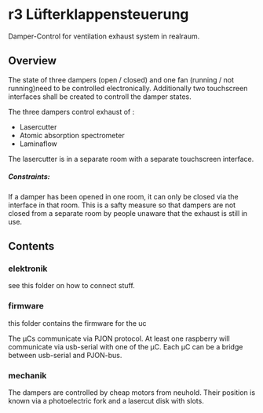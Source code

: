 # r3 Lüfterklappensteuerung

Damper-Control for ventilation exhaust system in realraum.

## Overview

The state of three dampers (open / closed) and one fan (running / not running)need to be controlled electronically.
Additionally two touchscreen interfaces shall be created to controll the damper states.

The three dampers control exhaust of :
- Lasercutter
- Atomic absorption spectrometer
- Laminaflow

The lasercutter is in a separate room with a separate touchscreen interface.

##### Constraints:

If a damper has been opened in one room, it can only be closed via the interface in that room. This is a safty measure so that dampers 
are not closed from a separate room by people unaware that the exhaust is still in use.


## Contents

### elektronik

see this folder on how to connect stuff.

### firmware

this folder contains the firmware for the uc

The µCs communicate via PJON protocol. At least one raspberry will communicate via usb-serial with one of the µC. Each µC can be a bridge between usb-serial and PJON-bus.

### mechanik

The dampers are controlled by cheap motors from neuhold.
Their position is known via a photoelectric fork and a lasercut disk with slots.
